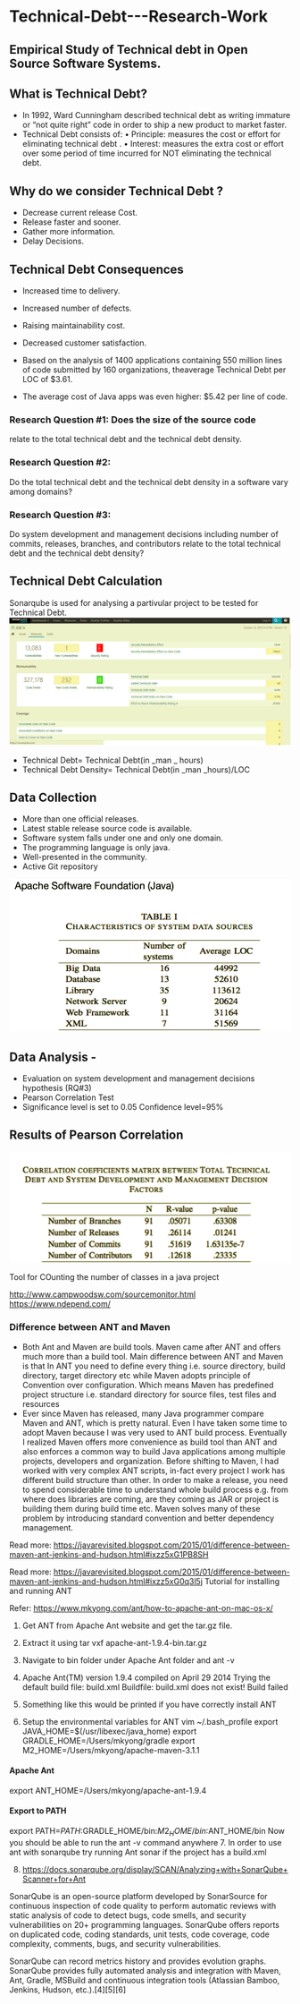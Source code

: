 # Technical-Debt---Research-Work

## Empirical Study of Technical debt in Open Source Software Systems.

## What is Technical Debt?
- In 1992, Ward Cunningham described technical debt as
writing immature or “not quite right” code in order to ship a
new product to market faster.
- Technical Debt consists of:
  • Principle: measures the cost or effort for eliminating technical
  debt .
  • Interest: measures the extra cost or effort over some period of
  time incurred for NOT eliminating the technical debt.
  
## Why do we consider Technical Debt ?
- Decrease current release Cost.
- Release faster and sooner.
- Gather more information.
- Delay Decisions.

## Technical Debt Consequences
- Increased time to delivery.
- Increased number of defects.
- Raising maintainability cost.
- Decreased customer satisfaction. 

- Based on the analysis of 1400 applications containing 550 million lines of code submitted by 160 organizations, theaverage Technical Debt per LOC of $3.61.
- The average cost of Java apps was even higher: $5.42 per line of code. 

### Research Question #1: Does the size of the source code
relate to the total technical debt and the technical debt density.
### Research Question #2: 
Do the total technical debt and the technical debt density in a software vary among domains?
### Research Question #3: 
Do system development and management decisions including number of commits, releases, branches, and contributors relate to the total technical debt and the technical debt density? 

## Technical Debt Calculation
 Sonarqube is used for analysing a partivular project to be tested for Technical Debt.
![SonarqubeAnalysis](./imgs/sonar.png)
 - Technical Debt= Technical Debt(in _man _ hours)
 - Technical Debt Density= Technical Debt(in _man _hours)/LOC
 
 ## Data Collection
- More than one official releases.
- Latest stable release source code is available.
- Software system falls under one and only one domain.
- The programming language is only java.
- Well-presented in the community.
- Active Git repository

![Data Collection using Apache](./imgs/DataCollection.png)

## Data Analysis - 
- Evaluation on system development and management decisions hypothesis (RQ#3)
- Pearson Correlation Test
- Significance level is set to 0.05 Confidence level=95%

## Results of Pearson Correlation
![PearsonResults](./imgs/PearsonResult.png)



Tool for COunting the number of classes in a java project

http://www.campwoodsw.com/sourcemonitor.html
https://www.ndepend.com/

### Difference between ANT and Maven
- Both Ant and Maven are build tools.
Maven came after ANT and offers much more than a build tool. Main difference between ANT and Maven is that In ANT you need to define every thing i.e. source directory, build directory, target directory etc while Maven adopts principle of Convention over configuration. Which means Maven has predefined project structure i.e. standard directory for source files, test files and resources
- Ever since Maven has released, many Java programmer compare Maven and ANT, which is pretty natural. Even I have taken some time to adopt Maven because I was very used to ANT build process. Eventually I realized Maven offers more convenience as build tool than ANT and also enforces a common way to build Java applications among multiple projects, developers and organization. Before shifting to Maven, I had worked with very complex ANT scripts, in-fact every project I work has different build structure than other. In order to make a release, you need to spend considerable time to understand whole build process e.g. from where does libraries are coming, are they coming as JAR or project is building them during build time etc. Maven solves many of these problem by introducing standard convention and better dependency management.

Read more: https://javarevisited.blogspot.com/2015/01/difference-between-maven-ant-jenkins-and-hudson.html#ixzz5xG1PB8SH

Read more: https://javarevisited.blogspot.com/2015/01/difference-between-maven-ant-jenkins-and-hudson.html#ixzz5xG0q3l5j
Tutorial for installing and running ANT 

Refer: https://www.mkyong.com/ant/how-to-apache-ant-on-mac-os-x/

1. Get ANT from Apache Ant website and get the tar.gz file.
2. Extract it using tar vxf apache-ant-1.9.4-bin.tar.gz
3. Navigate to bin folder under Apache Ant folder and 
ant -v
4. Apache Ant(TM) version 1.9.4 compiled on April 29 2014
   Trying the default build file: build.xml
   Buildfile: build.xml does not exist!
   Build failed


4. Something like this would be printed if you have correctly install ANT
6. Setup the environmental variables for ANT
vim ~/.bash_profile
export JAVA_HOME=$(/usr/libexec/java_home)
export GRADLE_HOME=/Users/mkyong/gradle
export M2_HOME=/Users/mkyong/apache-maven-3.1.1

#### Apache Ant
export ANT_HOME=/Users/mkyong/apache-ant-1.9.4

#### Export to PATH
export PATH=$PATH:$GRADLE_HOME/bin:$M2_HOME/bin:$ANT_HOME/bin
Now you should be able to run the ant -v  command anywhere
7. In order to use ant with sonarqube try running 
 Ant sonar if the project has a build.xml


8. https://docs.sonarqube.org/display/SCAN/Analyzing+with+SonarQube+Scanner+for+Ant


SonarQube is an open-source platform developed by SonarSource for continuous inspection of code quality to perform automatic reviews with static analysis of code to detect bugs, code smells, and security vulnerabilities on 20+ programming languages. SonarQube offers reports on duplicated code, coding standards, unit tests, code coverage, code complexity, comments, bugs, and security vulnerabilities.

SonarQube can record metrics history and provides evolution graphs. SonarQube provides fully automated analysis and integration with Maven, Ant, Gradle, MSBuild and continuous integration tools (Atlassian Bamboo, Jenkins, Hudson, etc.).[4][5][6]

